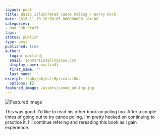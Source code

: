 ```yaml
---
layout: post
title: Basic Illustrated Canoe Poling - Harry Rock
date: 2016-11-10 20:50:05.000000000 -04:00
categories:
- Non Job Stuff
tags:
status: publish
type: post
published: true
author:
  login: martindj
  email: jonmartindell@yahoo.com
  display_name: martindj
  first_name: ''
  last_name: ''
excerpt: !ruby/object:Hpricot::Doc
  options: {}
featured_image: /assets/canoe_poling.jpg
---
```

![Featured Image]({{page.featured_image}})

This was good. I'd like to read his other book on poling too. After a couple times of going out to try canoe poling, I'm pretty hooked on continuing to practice it. I'll continue refering and rereading this book as I gain experience.
